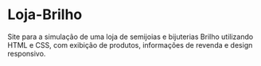 # Loja-Brilho
Site para a simulação de uma loja de semijoias e bijuterias Brilho utilizando HTML e CSS, com exibição de produtos, informações de revenda e design responsivo.
